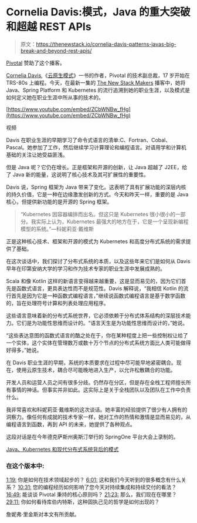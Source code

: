# Cornelia Davis:模式，Java 的重大突破和超越 REST APIs

> 原文：<https://thenewstack.io/cornelia-davis-patterns-javas-big-break-and-beyond-rest-apis/>

[Pivotal](https://tanzu.vmware.com/) 赞助了这个播客。

[Cornelia Davis](https://twitter.com/cdavisafc?lang=en),《[云原生模式](https://t.co/NvgIR9thKw?amp=1)》一书的作者，Pivotal 的技术副总裁，17 岁开始在 TRS-80s 上编程。今天，在最新一集的 [The New Stack Makers](https://thenewstack.io/podcasts/makers) 播客中，她将 Java、Spring Platform 和 Kubernetes 的流行追溯到她的职业生涯，以及模式是如何定义她在职业生涯中所从事的技术的。

[https://www.youtube.com/embed/ZCbWNBw_fHg](https://www.youtube.com/embed/ZCbWNBw_fHg)

视频

Davis 在职业生涯的早期学习了命令式语言的清单:C、Fortran、Cobal、Pascal。她参加了工作，然后继续学习计算理论和编程语言。对语用学和计算机基础的关注让她受益匪浅。

但是 Java 呢？它仍在增长。正是框架和开源的创新，让 Java 超越了 J2EE，给了 Java 新的能量，这说明了核心技术及其可扩展性的重要性。

Davis 说，Spring 框架为 Java 带来了变化。这表明了具有扩展功能的深层内核的持久价值，它是一种在边缘激发创新的方式。今天和昨天一样，重要的是 Java 核心，但提供新功能的是开源的 Spring 框架。

> “Kubernetes 因容器编排而出名。但这只是 Kubernetes 很小很小的一部分。我实际上认为，Kubernetes 最强大的地方在于，它是一个呈现新编程模型的系统。”—科妮莉亚·戴维斯

正是这种核心技术、框架和开源的模式为 Kubernetes 和高度分布式系统的需求提供了基础。

在这次谈话中，我们探讨了分布式系统的本质，以及这些年来它们是如何从 Davis 早年在印第安纳大学的学习和作为技术专家的职业生涯中发展成熟的。

Scala 和像 Kotlin 这样的新语言变得越来越重要，这是显而易见的，因为它们首先是函数式语言，更具表达性而不是规范性。Davis 解释说，“我相信 Kotlin 的流行首先是因为它是一种函数式编程语言，”继续说函数式编程语言是基于数学函数的，旨在处理符号计算和列表处理应用程序。

这些语言意味着新的分布式系统世界，它必须依赖于分布式体系结构的深层技术能力。它们是为功能性思维而设计的。“语言天生是为功能性思维而设计的，”她说。

“这些表达意图的函数式语言的酷之处在于，你在某种程度上把一些控制权让给了一个实体，这个实体在管理数万或数十万个节点的分布式系统方面比人类可能做得好得多，”她说。

在 Davis 职业生涯的早期，系统的本质要求在过程中尽可能早地紧密耦合。现在，使用云原生技术，耦合尽可能晚地进入生产，以允许松散耦合的功能。

开发人员和运营人员之间有很多分歧。仍然存在分区，但是存在全栈工程师擅长所有事情的神话。但事实并非如此。这实际上是关于全栈团队以及团队在工作中负责什么。

我非常喜欢和科妮莉亚·戴维斯的这次谈话。她丰富的经验提供了很少有人拥有的洞察力。像任何有成就的技术专家一样，她对工作的热情和激情是显而易见的，从编程语言到函数，再到 API 的未来，她提供了各种观点。

这段对话是在今年德克萨斯州奥斯汀举行的 SpringOne 平台大会上录制的。

[Java、Kubernetes 和现代分布式系统背后的模式](https://thenewstack.simplecast.com/episodes/the-patterns-behind-java-kubernetes-and-modern-distributed-systems)

### 在这个版本中:

[1:19:](https://thenewstack.simplecast.com/episodes/the-patterns-behind-java-kubernetes-and-modern-distributed-systems?t=1:19) 你是如何在技术领域起步的？
[6:01:](https://thenewstack.simplecast.com/episodes/the-patterns-behind-java-kubernetes-and-modern-distributed-systems?t=6:01) 这和我们今天听到的很多概念有什么关系？
[10:31:](https://thenewstack.simplecast.com/episodes/the-patterns-behind-java-kubernetes-and-modern-distributed-systems?t=10:31) 您的编程经历如何影响了您今天对持续集成和持续交付的看法？
[16:49:](https://thenewstack.simplecast.com/episodes/the-patterns-behind-java-kubernetes-and-modern-distributed-systems?t=16:49) 能谈谈 Pivotal 秉持的核心原则吗？
[21:23:](https://thenewstack.simplecast.com/episodes/the-patterns-behind-java-kubernetes-and-modern-distributed-systems?t=21:23) 那么，我们现在在哪里？
[29:11:](https://thenewstack.simplecast.com/episodes/the-patterns-behind-java-kubernetes-and-modern-distributed-systems?t=29:11) 你如何看待库伯内特斯，这种固执己见的哲学是如何出现的？

詹妮弗·里金斯对本文有所贡献。

<svg xmlns:xlink="http://www.w3.org/1999/xlink" viewBox="0 0 68 31" version="1.1"><title>Group</title> <desc>Created with Sketch.</desc></svg>